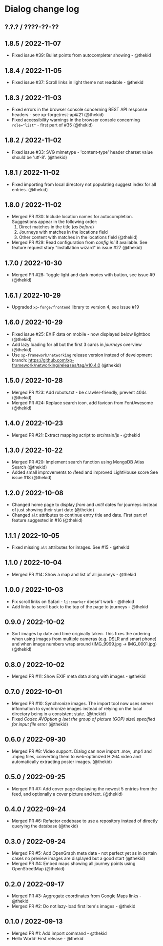 Dialog change log
=================

## ?.?.? / ????-??-??

## 1.8.5 / 2022-11-07

* Fixed issue #39: Bullet points from autocompleter showing - @thekid

## 1.8.4 / 2022-11-05

* Fixed issue #37: Scroll links in light theme not readable - @thekid

## 1.8.3 / 2022-11-03

* Fixed errors in the browser console concerning REST API response
  headers - see xp-forge/rest-api#21
  (@thekid)
* Fixed accessibility warnings in the browser console concerning
  `role="list"` - first part of #35
  (@thekid)

## 1.8.2 / 2022-11-02

* Fixed issue #33: SVG mimetype - 'content-type' header charset value
  should be 'utf-8'.
  (@thekid)

## 1.8.1 / 2022-11-02

* Fixed importing from local directory not populating suggest index for
  all entries.
  (@thekid)

## 1.8.0 / 2022-11-02

* Merged PR #30: Include location names for autocompletion. Suggestions
  appear in the following order:
  1. Direct matches in the title (*as before*)
  2. Journeys with matches in the locations field
  3. Other content with matches in the locations field
  (@thekid)
* Merged PR #29: Read configuration from *config.ini* if available. See
  feature request story "Installation wizard" in issue #27
  (@thekid)

## 1.7.0 / 2022-10-30

* Merged PR #28: Toggle light and dark modes with button, see issue #9
  (@thekid)

## 1.6.1 / 2022-10-29

* Upgraded `xp-forge/frontend` library to version 4, see issue #19

## 1.6.0 / 2022-10-29

* Fixed issue #25: EXIF data on mobile - now displayed below lightbox
  (@thekid)
* Add lazy loading for all but the first 3 cards in *journeys* overview
  (@thekid)
* Use `xp-framework/networking` release version instead of development
  branch: https://github.com/xp-framework/networking/releases/tag/v10.4.0
  (@thekid)

## 1.5.0 / 2022-10-28

* Merged PR #23: Add robots.txt - be crawler-friendly, prevent 404s
  (@thekid)
* Merged PR #24: Replace search icon, add favicon from FontAwesome
  (@thekid)

## 1.4.0 / 2022-10-23

* Merged PR #21: Extract mapping script to src/main/js - @thekid

## 1.3.0 / 2022-10-22

* Merged PR #20: Implement search function using MongoDB Atlas Search
  (@thekid)
* Added small improvements to /feed and improved LightHouse score
  See issue #18
  (@thekid)

## 1.2.0 / 2022-10-08

* Changed home page to display *from* and *until* dates for journeys
  instead of just showing their start date
  (@thekid)
* Changed `alt` attributes to continue entry title and date. First part
  of feature suggested in #16
  (@thekid)

## 1.1.1 / 2022-10-05

* Fixed missing `alt` attributes for images. See #15 - @thekid

## 1.1.0 / 2022-10-04

* Merged PR #14: Show a map and list of all journeys - @thekid

## 1.0.0 / 2022-10-03

* Fix scroll links on Safari - `li::marker` doesn't work - @thekid
* Add links to scroll back to the top of the page to journeys - @thekid

## 0.9.0 / 2022-10-02

* Sort images by date and time originally taken. This fixes the ordering
  when using images from multiple cameras (e.g. DSLR and smart phone)
  and when image numbers wrap around (IMG_9999.jpg -> IMG_0001.jpg)
  (@thekid)

## 0.8.0 / 2022-10-02

* Merged PR #11: Show EXIF meta data along with images - @thekid

## 0.7.0 / 2022-10-01

* Merged PR #10: Synchronize images. The import tool now uses server
  information to synchronize images instead of relying on the local
  directory being in a consistent state.
  (@thekid)
* Fixed *Codec AVOption g (set the group of picture (GOP) size) specified 
  for input file* error
  (@thekid)

## 0.6.0 / 2022-09-30

* Merged PR #8: Video support. Dialog can now import .mov, .mp4 and .mpeg
  files, converting them to web-optimized H.264 video and automatically
  extracting poster images.
  (@thekid)

## 0.5.0 / 2022-09-25

* Merged PR #7: Add cover page displaying the newest 5 entries from the
  feed, and optionally a cover picture and text.
  (@thekid)

## 0.4.0 / 2022-09-24

* Merged PR #6: Refactor codebase to use a repository instead of directly
  querying the database
  (@thekid)

## 0.3.0 / 2022-09-24

* Merged PR #5: Add OpenGraph meta data - not perfect yet as in certain
  cases no preview images are displayed but a good start
  (@thekid)
* Merged PR #4: Embed maps showing all journey points using OpenStreetMap
  (@thekid)

## 0.2.0 / 2022-09-17

* Merged PR #3: Aggregate coordinates from Google Maps links - @thekid
* Merged PR #2: Do not lazy-load first item's images - @thekid

## 0.1.0 / 2022-09-13

* Merged PR #1: Add import command - @thekid
* Hello World! First release - @thekid
